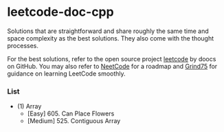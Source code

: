 # leetcode-doc-cpp
Solutions that are straightforward and share roughly the same time and space complexity as the best solutions. They also come with the thought processes.

For the best solutions, refer to the open source project <a href="https://github.com/doocs/leetcode/tree/main/solution">leetcode</a> by doocs on GitHub. You may also refer to <a href="https://neetcode.io/">NeetCode</a> for a roadmap and <a href="https://www.techinterviewhandbook.org/grind75">Grind75</a> for guidance on learning LeetCode smoothly.
</br>

### List 

- (1) Array
  - [Easy] 605. Can Place Flowers
  - [Medium] 525. Contiguous Array

